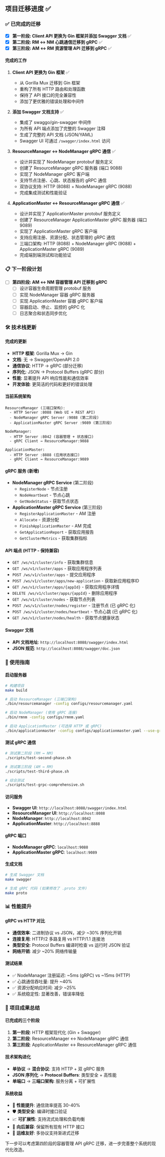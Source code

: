 ## 项目迁移进度 ✅

### ✅ 已完成的迁移

- [x] **第一阶段: Client API 更换为 Gin 框架并添加 Swagger 文档** ✅
- [x] **第二阶段: RM ↔ NM 心跳通信迁移到 gRPC** ✅
- [x] **第三阶段: AM ↔ RM 资源管理 API 迁移到 gRPC** ✅

#### 完成的工作

1. **Client API 更换为 Gin 框架** ✅
    - 从 Gorilla Mux 迁移到 Gin 框架
    - 重构了所有 HTTP 路由和处理函数
    - 保持了 API 接口的完全兼容性
    - 添加了更优雅的错误处理和中间件

2. **添加 Swagger 文档支持** ✅
    - 集成了 swaggo/gin-swagger 中间件
    - 为所有 API 端点添加了完整的 Swagger 注释
    - 生成了完整的 API 文档 (JSON/YAML)
    - Swagger UI 可通过 `/swagger/index.html` 访问

3. **ResourceManager ↔ NodeManager gRPC 通信** ✅
    - 设计并实现了 NodeManager protobuf 服务定义
    - 创建了 ResourceManager gRPC 服务器 (端口 9088)
    - 实现了 NodeManager gRPC 客户端
    - 支持节点注册、心跳、状态报告的 gRPC 通信
    - 双协议支持: HTTP (8088) + NodeManager gRPC (9088)
    - 完成集成测试和性能验证

4. **ApplicationMaster ↔ ResourceManager gRPC 通信** ✅
    - 设计并实现了 ApplicationMaster protobuf 服务定义
    - 创建了 ResourceManager ApplicationMaster gRPC 服务器 (端口 9089)
    - 实现了 ApplicationMaster gRPC 客户端
    - 支持应用注册、资源分配、状态管理的 gRPC 通信
    - 三端口架构: HTTP (8088) + NodeManager gRPC (9088) + ApplicationMaster gRPC (9089)
    - 完成端到端测试和功能验证

### 📋 下一阶段计划

- [ ] **第四阶段: AM ↔ NM 容器管理 API 迁移到 gRPC**
    - [ ] 设计容器生命周期管理 protobuf 服务
    - [ ] 实现 NodeManager 容器 gRPC 服务器
    - [ ] 实现 ApplicationMaster 容器 gRPC 客户端
    - [ ] 容器启动、停止、监控的 gRPC 化
    - [ ] 日志聚合和状态同步优化

### 🛠️ 技术栈更新

#### 完成的更新

- **HTTP 框架**: Gorilla Mux → Gin
- **文档**: 无 → Swagger/OpenAPI 2.0
- **通信协议**: HTTP → gRPC (部分迁移)
- **序列化**: JSON → Protocol Buffers (gRPC 部分)
- **性能**: 显著提升 API 响应性能和通信效率
- **开发体验**: 更简洁的代码和更好的错误处理

#### 当前系统架构

```
ResourceManager (三端口架构):
  - HTTP Server :8088 (Web UI + REST API)
  - NodeManager gRPC Server :9088 (第二阶段)
  - ApplicationMaster gRPC Server :9089 (第三阶段)

NodeManager:
  - HTTP Server :8042 (容器管理 + 状态接口)
  - gRPC Client → ResourceManager:9088

ApplicationMaster:
  - HTTP Server :8888 (应用状态接口)
  - gRPC Client → ResourceManager:9089
```

#### gRPC 服务 (新增)

- **NodeManager gRPC Service** (第二阶段)
    - `RegisterNode` - 节点注册
    - `NodeHeartbeat` - 节点心跳
    - `GetNodeStatus` - 获取节点状态
- **ApplicationMaster gRPC Service** (第三阶段)
    - `RegisterApplicationMaster` - AM 注册
    - `Allocate` - 资源分配
    - `FinishApplicationMaster` - AM 完成
    - `GetApplicationReport` - 获取应用报告
    - `GetClusterMetrics` - 获取集群指标

#### API 端点 (HTTP - 保持兼容)

- `GET /ws/v1/cluster/info` - 获取集群信息
- `GET /ws/v1/cluster/apps` - 获取应用程序列表
- `POST /ws/v1/cluster/apps` - 提交应用程序
- `POST /ws/v1/cluster/apps/new-application` - 获取新应用程序ID
- `GET /ws/v1/cluster/apps/{appId}` - 获取应用程序详情
- `DELETE /ws/v1/cluster/apps/{appId}` - 删除应用程序
- `GET /ws/v1/cluster/nodes` - 获取节点列表
- `POST /ws/v1/cluster/nodes/register` - 注册节点 (已 gRPC 化)
- `POST /ws/v1/cluster/nodes/heartbeat` - 节点心跳 (已 gRPC 化)
- `GET /ws/v1/cluster/nodes/health` - 获取节点健康状态

#### Swagger 文档

- **API 文档地址**: `http://localhost:8088/swagger/index.html`
- **JSON 规范**: `http://localhost:8088/swagger/doc.json`

### 🎯 使用指南

#### 启动服务器

```bash
# 构建项目
make build

# 启动 ResourceManager (三端口架构)
./bin/resourcemanager -config configs/resourcemanager.yaml

# 启动 NodeManager (使用 gRPC 连接)
./bin/rmnm -config configs/rmnm.yaml

# 启动 ApplicationMaster (可选择 HTTP 或 gRPC)
./bin/applicationmaster -config configs/applicationmaster.yaml --use-grpc=true
```

#### 测试 gRPC 通信

```bash
# 测试第二阶段 (RM ↔ NM)
./scripts/test-second-phase.sh

# 测试第三阶段 (AM ↔ RM)
./scripts/test-third-phase.sh

# 综合测试
./scripts/test-grpc-comprehensive.sh
```

#### 访问服务

- **Swagger UI**: `http://localhost:8088/swagger/index.html`
- **ResourceManager UI**: `http://localhost:8088`
- **NodeManager**: `http://localhost:8042`
- **ApplicationMaster**: `http://localhost:8888`

#### gRPC 端口

- **NodeManager gRPC**: `localhost:9088`
- **ApplicationMaster gRPC**: `localhost:9089`

#### 生成文档

```bash
# 生成 Swagger 文档
make swagger

# 生成 gRPC 代码 (如果修改了 .proto 文件)
make proto
```

### 📊 性能提升

#### gRPC vs HTTP 对比

- **通信效率**: 二进制协议 vs JSON，减少 ~30% 序列化开销
- **连接复用**: HTTP/2 多路复用 vs HTTP/1.1 连接池
- **类型安全**: Protocol Buffers 编译时检查 vs 运行时 JSON 验证
- **网络开销**: 减少 ~20% 网络传输量

#### 测试结果

- ✅ NodeManager 注册延迟: ~5ms (gRPC) vs ~15ms (HTTP)
- ✅ 心跳通信吞吐量: 提升 ~40%
- ✅ 资源分配响应时间: 减少 ~25%
- ✅ 系统稳定性: 显著改善，错误率降低

### 🎉 项目成果总结

#### 已完成的三个阶段

1. **第一阶段**: HTTP 框架现代化 (Gin + Swagger)
2. **第二阶段**: ResourceManager ↔ NodeManager gRPC 通信
3. **第三阶段**: ApplicationMaster ↔ ResourceManager gRPC 通信

#### 技术架构进化

- **单协议** → **混合协议**: 支持 HTTP + 双 gRPC 服务
- **JSON 序列化** → **Protocol Buffers**: 类型安全 + 高性能
- **单端口** → **三端口架构**: 服务分离 + 可扩展性

#### 系统收益

- 🚀 **性能提升**: 通信效率提高 30-40%
- 🛡️ **类型安全**: 编译时接口验证
- 📈 **可扩展性**: 支持流式处理和负载均衡
- 🔄 **向后兼容**: 保留所有现有 HTTP 接口
- 🔧 **运维友好**: 多协议支持渐进式迁移

下一步可以考虑第四阶段的容器管理 API gRPC 迁移，进一步完善整个系统的现代化改造。
